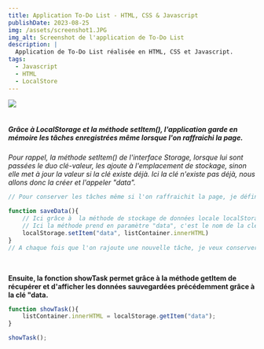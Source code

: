 ```yaml
---
title: Application To-Do List - HTML, CSS & Javascript
publishDate: 2023-08-25 
img: /assets/screenshot1.JPG
img_alt: Screenshot de l'application de To-Do List
description: |
  Application de To-Do List réalisée en HTML, CSS et Javascript.
tags:
  - Javascript
  - HTML
  - LocalStore
---
```


<img src="/assets/screenshottodo.JPG">
<br>
<br>

##### Grâce à LocalStorage et la méthode setItem(), l'application garde en mémoire les tâches enregistrées même lorsque l'on raffraichi la page. 

*Pour rappel, la méthode setItem() de l'interface Storage, lorsque lui sont passées le duo clé-valeur, les ajoute à l'emplacement de stockage, sinon elle met à jour la valeur si la clé existe déjà. Ici la clé n'existe pas déjà, nous allons donc la créer et l'appeler "data".*


```javascript
// Pour conserver les tâches même si l'on raffraichit la page, je définis la fonction saveData()

function saveData(){
    // Ici grâce à  la méthode de stockage de données locale localStorage et la méthode setItem(), on peut conserver tout le contenu html qui se trouve dans le listContainer (donc nos tâches).
    // Ici la méthode prend en paramètre "data", c'est le nom de la clé que l'on souhaite créer et list.Container.innerHTML, c'est la valeur associée au nom de clé que l'on souhaite créer.
    localStorage.setItem("data", listContainer.innerHTML)
}
// A chaque fois que l'on rajoute une nouvelle tâche, je veux conserver les informations, donc il est nécessaire de rappeler la fonction. 

```
<br>

**Ensuite, la fonction showTask permet grâce à la méthode getItem de récupérer et d'afficher les données sauvegardées précédemment grâce à la clé "data.** 
```javascript
function showTask(){
    listContainer.innerHTML = localStorage.getItem("data");
}

showTask();
```